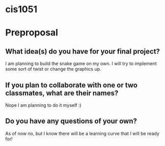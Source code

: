 # cis1051

# Preproposal

## What idea(s) do you have for your final project?

I am planning to build the snake game on my own. I will try to implement some sort of twist or change the graphics up.

## If you plan to collaborate with one or two classmates, what are their names?

Nope I am planning to do it myself :)

## Do you have any questions of your own?

As of now no, but I know there will be a learning curve that I will be ready for!
